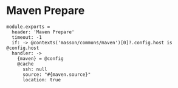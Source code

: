 
# Maven Prepare

    module.exports =
      header: 'Maven Prepare'
      timeout: -1
      if: -> @contexts('masson/commons/maven')[0]?.config.host is @config.host
      handler: ->
        {maven} = @config
        @cache
          ssh: null
          source: "#{maven.source}"
          location: true
